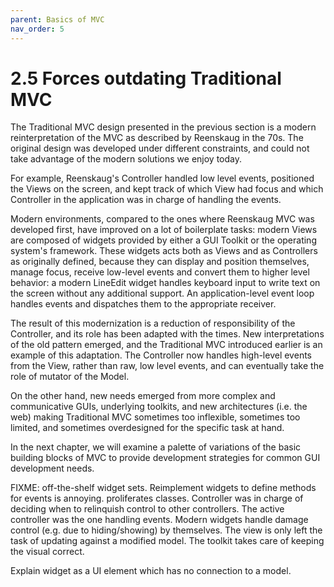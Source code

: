 ```yaml
---
parent: Basics of MVC
nav_order: 5
---
```

# 2.5 Forces outdating Traditional MVC

The Traditional MVC design presented in the previous section is a modern
reinterpretation of the MVC as described by Reenskaug in the 70s. The original
design was developed under different constraints, and could not take advantage
of the modern solutions we enjoy today. 

For example, Reenskaug's Controller handled low level events, positioned the
Views on the screen, and kept track of which View had focus and which
Controller in the application was in charge of handling the events. 

Modern environments, compared to the ones where Reenskaug MVC was developed
first, have improved on a lot of boilerplate tasks: modern Views are composed
of widgets provided by either a GUI Toolkit or the operating system's
framework. These widgets acts both as Views and as Controllers as originally
defined, because they can display and position themselves, manage focus,
receive low-level events and convert them to higher level behavior: a modern
LineEdit widget handles keyboard input to write text on the screen without any
additional support. An application-level event loop handles events and dispatches
them to the appropriate receiver.

The result of this modernization is a reduction of responsibility of the
Controller, and its role has been adapted with the times.  New interpretations
of the old pattern emerged, and the Traditional MVC introduced earlier is an
example of this adaptation.  The Controller now handles high-level events from
the View, rather than raw, low level events, and can eventually take the role
of mutator of the Model.

On the other hand, new needs emerged from more complex and communicative GUIs,
underlying toolkits, and new architectures (i.e. the web) making Traditional
MVC sometimes too inflexible, sometimes too limited, and sometimes overdesigned
for the specific task at hand.

In the next chapter, we will examine a palette of variations of the basic
building blocks of MVC to provide development strategies for common GUI
development needs.

FIXME:
off-the-shelf widget sets. Reimplement widgets to define methods for events is annoying. proliferates classes.
Controller was in charge of deciding when to relinquish control to other controllers.
The active controller was the one handling events.
Modern widgets handle damage control (e.g. due to hiding/showing) by themselves. The view
is only left the task of updating against a modified model. The toolkit takes care of
keeping the visual correct.

Explain widget as a UI element which has no connection to a model.
